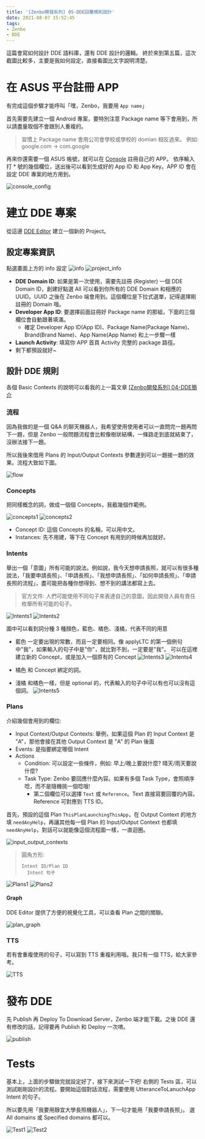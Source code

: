 ```yaml
---
title: '[Zenbo開發系列] 05-DDE回覆規則設計'
date: 2021-08-07 15:52:45
tags:
- Zenbo
- DDE
---
```


這篇會寫如何設計 DDE 語料庫，還有 DDE 設計的邏輯。
終於來到第五篇，這次截圖比較多，主要是我如何設定，直接看圖比文字說明清楚。

# 在 ASUS 平台註冊 APP
有完成這個步驟才能呼叫「嘿，Zenbo，我要用 `App name`」
<!--more-->
首先需要先建立一個 Android 專案，要特別注意 Package name 等下會用到，所以請盡量取個不會跟別人重複的。

> 習慣上 Package name 會用公司會學校或學校的 domian 相反過來。
> 例如: google.com -> com.google

再來你還需要一個 ASUS 帳號，就可以在 [Console](https://zenbo.asus.com/developer/console/) 註冊自己的 APP。
依序輸入打 * 號的幾個欄位，送出後可以看到生成好的 App ID 和 App Key。APP ID 會在設定 DDE 專案的地方用到。

![console_config](console_config.png)

# 建立 DDE 專案
從這邊 [DDE Editor](https://zenbo.asus.com/developer/tools/ds-editor.jsp) 建立一個新的 Project。

## 設定專案資訊
點選畫面上方的 info 設定
![info](info.png)
![project_info](project_info.png)

- **DDE Domain ID**: 如果是第一次使用，需要先註冊 (Register) 一個 DDE Domain ID，創建好點選 All 可以看到你所有的 DDE Domain 和相應的 UUID。UUID 之後在 Zenbo 端會用到。這個欄位是下拉式選單，記得選擇剛註冊的 Domain 哦。
- **Developer App ID**: 要選擇前面註冊好 Package name 的那組，下面的三個欄位會自動跟著填滿。
  - 確定 Developer App ID(App ID)、Package Name(Package Name)、Brand(Brand Name)、App Name(App Name) 和上一步驟一樣
- **Launch Activity**: 填寫你 APP 首頁 Activity 完整的 package 路徑。
- 剩下都預設就好~

## 設計 DDE 規則
各個 Basic Contexts 的說明可以看我的上一篇文章 [[Zenbo開發系列] 04-DDE簡介](../../07/Zenbo開發系列-04-DDE簡介)

### 流程
因為我做的是一個 Q&A 的聊天機器人，我希望使用使用者可以一直問完一題再問下一題，但是 Zenbo 一般問題流程會比較像樹狀結構，一條路走到底就結束了，沒辦法接下一題。

所以我後來借用 Plans 的 Input/Output Contexts 參數達到可以一題接一題的效果。流程大致如下圖。

![flow](flow.jpg)

### Concepts
把同樣概念的詞，做成一個個 Concepts，我截幾個作範例。

![concepts1](concepts1.png)
![concepts2](concepts2.png)

- Concept ID: 這個 Concepts 的名稱，可以用中文。
- Instances: 先不用建，等下在 Concept 有用到的時候再加就好。

### Intents
舉出一個「意圖」所有可能的說法。例如說，我今天想申請長照，就可以有很多種說法，「我要申請長照」、「申請長照」、「我想申請長照」、「如何申請長照」、「申請長照的流程」，盡可能把各種你想得到、想不到的講法都寫上去。

> 官方文件:
> 人們可能使用不同句子來表達自己的意圖，因此開發人員有責任枚舉所有可能的句子。

![Intents1](Intents1.png)
![Intents2](Intents2.png)

圖中可以看到詞分種 3 種顏色，藍色、橘色、淺橘，代表不同的用意

- 藍色
一定要出現的常數，而且一定要相同。像 applyLTC 的第一個例句中"我"，如果輸入的句子中是"你"，就比對不到，一定要是"我"。
可以在這裡建立新的 Concept，或是加入一個原有的 Concept
![Intents3](Intents3.png)
![Intents4](Intents4.png)

- 橘色
和 Concept 綁定的詞。

- 淺橘
和橘色一樣，但是 optional 的，代表輸入的句子中可以有也可以沒有這個詞。
![Intents5](Intents5.png)

### Plans
介紹幾個會用到的欄位:
- Input Context/Output Contexts: 舉例，如果這個 Plan 的 Input Context 是 "A"，那他會接在其他 Output Context 是 "A" 的 Plan 後面
- Events: 是指要綁定哪個 Intent
- Actions
  - Condition: 可以設定一些條件，例如: 早上/晚上要說什麼? 晴天/雨天要說什麼?
  - Task Type: Zenbo 要回應什麼內容。如果有多個 Task Type，會照順序唸，而不是隨機挑一個唸哦!
    - 第二個欄位可以選擇 `Text` 或 `Reference`。Text 直接寫要回覆的內容。Reference 可對應到 TTS ID。

首先，預設的這個 Plan `ThisPlanLaunchingThisApp`，在 Output Context 的地方填 `needAnyHelp`，再讓其他每一個 Plan 的 Input/Output Context 也都填 `needAnyHelp`，對話可以就能像這個流程圖一樣，一直迴圈。

![input_output_contexts](input_output_contexts.jpg)
> 圓角方形:
> ```
> Intent ID/Plan ID
>   Intent 句子 
> ```

![Plans1](Plans1.png)
![Plans2](Plans2.png)

#### Graph
DDE Editor 提供了方便的視覺化工具，可以查看 Plan 之間的關聯。

![plan_graph](plan_graph.png)

### TTS
若有會重複使用的句子，可以寫到 TTS 重複利用哦。我只有一個 TTS，給大家參考。

![TTS](TTS.png)

# 發布 DDE
先 Publish 再 Deploy To Download Server，Zenbo 端才能下載。之後 DDE 還有修改的話，記得要再 Publish 和 Deploy 一次唷。

![publish](publish.png)

# Tests
基本上，上面的步驟做完就設定好了，接下來測試一下吧!
右側的 Tests 區，可以測試剛剛設計的流程。要開始這個對話流程，需要使用 UtteranceToLanuchApp Intent 的句子。

所以要先用「我要用靜宜大學長照機器人」，下一句才能用「我要申請長照」。
選 All domains 或 Specified domains 都可以。

![Test1](Test1.png)
![Test2](Test2.png)
